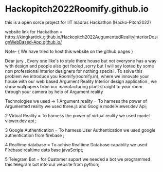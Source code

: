 # Hackopitch2022Roomify.github.io


this is a open sorce project for IIT madras Hackathon (Hacko-Pitch2022)

website link for Hackathon = https://kingkartick.github.io/Hackopitch2022AugumentedRealityInteriorDesignWebBased-App.github.io/

Note- { We have tried to host this website on the github pages }
 



Dear jury , Every one like's to style there house but not everyone has a way with design and people also get fooled ,sorry but I will say  looted by some non professional Interior designers  for nothing special . To solve this problem  we introduce you Roomify(roomify.in), where we innovate your house with our web based Argument Reality Interior design application , we show wallpapers from our manufacturing plant straight to your room through your camera by help of Argument reality

Technologies we used ->
1 Argument reality = To harness the power of Argumented reality we used three.js and Google modelViewer.dev Api;

2 Virtual Reality = To harness the power of virtual reality we used model viewer.dev api ;

3 Google Authentication = To  harness User Authentication  we used google authentication from firebase ;

4 Realtime database = To achive Realtime Database capablity we used Firebase realtime data base javaScript;

5 Telegram Bot = for Customer suport we needed a bot we programmed this telegram bot into our website from python;








